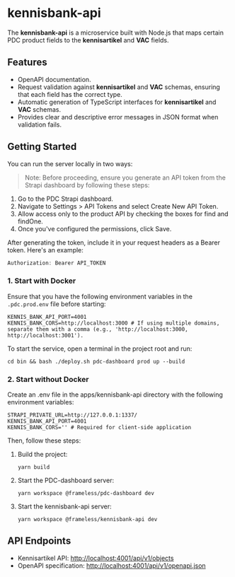 # kennisbank-api

The **kennisbank-api** is a microservice built with Node.js that maps certain PDC product fields to the **kennisartikel** and **VAC** fields.

## Features

- OpenAPI documentation.
- Request validation against **kennisartikel** and **VAC** schemas, ensuring that each field has the correct type.
- Automatic generation of TypeScript interfaces for **kennisartikel** and **VAC** schemas.
- Provides clear and descriptive error messages in JSON format when validation fails.

## Getting Started

You can run the server locally in two ways:

> Note: Before proceeding, ensure you generate an API token from the Strapi dashboard by following these steps:

1. Go to the PDC Strapi dashboard.
2. Navigate to Settings > API Tokens and select Create New API Token.
3. Allow access only to the product API by checking the boxes for find and findOne.
4. Once you've configured the permissions, click Save.

After generating the token, include it in your request headers as a Bearer token. Here's an example:

```ts
Authorization: Bearer API_TOKEN
```

### 1. Start with Docker

Ensure that you have the following environment variables in the `.pdc.prod.env` file before starting:

```shell
KENNIS_BANK_API_PORT=4001
KENNIS_BANK_CORS=http://localhost:3000 # If using multiple domains, separate them with a comma (e.g., 'http://localhost:3000, http://localhost:3001').
```

To start the service, open a terminal in the project root and run:

```shell
cd bin && bash ./deploy.sh pdc-dashboard prod up --build
```

### 2. Start without Docker

Create an .env file in the apps/kennisbank-api directory with the following environment variables:

```shell
STRAPI_PRIVATE_URL=http://127.0.0.1:1337/
KENNIS_BANK_API_PORT=4001
KENNIS_BANK_CORS='' # Required for client-side application
```

Then, follow these steps:

1. Build the project:

   ```shell
   yarn build

   ```

2. Start the PDC-dashboard server:

   ```shell
   yarn workspace @frameless/pdc-dashboard dev

   ```

3. Start the kennisbank-api server:

   ```shell
   yarn workspace @frameless/kennisbank-api dev

   ```

## API Endpoints

- Kennisartikel API: [http://localhost:4001/api/v1/objects](http://localhost:4001/api/v1/objects)
- OpenAPI specification: [http://localhost:4001/api/v1/openapi.json](http://localhost:4001/api/v1/openapi.json)

